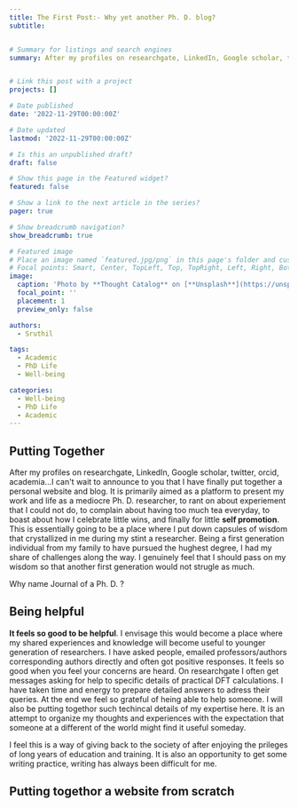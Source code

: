 ```yaml
---
title: The First Post:- Why yet another Ph. D. blog?
subtitle: 


# Summary for listings and search engines
summary: After my profiles on researchgate, LinkedIn, Google scholar, twitter, orcid, academia...I can't wait to announce to you that I have finally put together a personal website and blog. 


# Link this post with a project
projects: []

# Date published
date: '2022-11-29T00:00:00Z'

# Date updated
lastmod: '2022-11-29T00:00:00Z'

# Is this an unpublished draft?
draft: false

# Show this page in the Featured widget?
featured: false

# Show a link to the next article in the series?
pager: true

# Show breadcrumb navigation?
show_breadcrumb: true

# Featured image
# Place an image named `featured.jpg/png` in this page's folder and customize its options here.
# Focal points: Smart, Center, TopLeft, Top, TopRight, Left, Right, BottomLeft, Bottom, BottomRight.
image: 
  caption: 'Photo by **Thought Catalog** on [**Unsplash**](https://unsplash.com/photos/505eectW54k)'
  focal_point: ''
  placement: 1
  preview_only: false

authors:
  - Sruthil

tags:
  - Academic
  - PhD Life
  - Well-being

categories:
  - Well-being
  - PhD Life
  - Academic
---
```

## Putting Together 
After my profiles on researchgate, LinkedIn, Google scholar, twitter, orcid, academia...I can't wait to announce to you that I have finally put together a personal website and blog. It is primarily aimed as a platform to present my work and life as a mediocre Ph. D. researcher, to rant on about experiement that I could not do, to complain about having too much tea everyday, to boast about how I celebrate little wins, and finally for little **self promotion**. This is essentially going to be a place where I put down capsules of wisdom that crystallized in me during my stint a researcher. Being a first generation individual from my family to have pursued the hughest degree, I had my share of challenges along the way. I genuinely feel that I should pass on my wisdom so that another first generation would not strugle as much. 

Why name Journal of a Ph. D. ?

## Being helpful
**It feels so good to be helpful**. I envisage this would become a place where my shared experiences and knowledge will become useful to younger generation of researchers.  I have asked people, emailed professors/authors corresponding authors directly and often got positive responses. It feels so good when you feel your concerns are heard. On researchgate I often get messages asking for help to specific details of practical DFT calculations. I have taken time and energy to prepare detailed answers to adress their queries. At the end we feel so grateful of heing able to help someone. I will also be putting togethor such techincal details of my expertise here. It is an attempt to organize my thoughts and experiences with the expectation that someone at a different of the world might find it useful someday. 

I feel this is a way of giving back to the society of after enjoying the prileges of long years of education and training. It is also an opportunity to get some writing practice, writing has always been difficult for me.

## Putting togethor a website from scratch